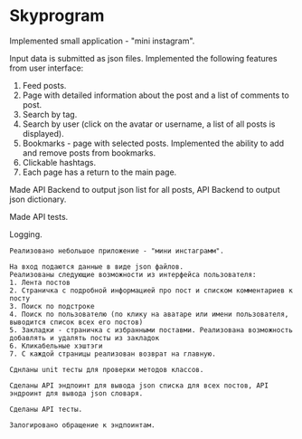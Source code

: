 # Skyprogram

Implemented small application - "mini instagram". 

Input data is submitted as json files. 
Implemented the following features from user interface: 
1. Feed posts. 
2. Page with detailed information about the post and a list of comments to post. 
3. Search by tag.
4. Search by user (click on the avatar or username, a list of all posts is displayed). 
5. Bookmarks - page with selected posts. Implemented the ability to add and remove posts from bookmarks. 
6. Clickable hashtags. 
7. Each page has a return to the main page. 

Made API Backend to output json list for all posts, API Backend to output json dictionary. 

Made API tests.

Logging.


```
Реализовано небольшое приложение - "мини инстаграмм".

На вход подаются данные в виде json файлов.
Реализованы следующие возможности из интерфейса пользователя:
1. Лента постов
2. Страничка с подробной информацией про пост и списком комментариев к посту
3. Поиск по подстроке
4. Поиск по пользователю (по клику на аватаре или имени пользователя, выводится список всех его постов)
5. Закладки - страничка с избранными поставми. Реализована возможность добавлять и удалять посты из закладок
6. Кликабельные хэштэги
7. С каждой страницы реализован возврат на главную.

Сднланы unit тесты для проверки методов классов.

Сделаны API эндпоинт для вывода json списка для всех постов, API эндроинт для вывода json словаря.

Сделаны API тесты.

Залогировано обращение к эндпоинтам.
```